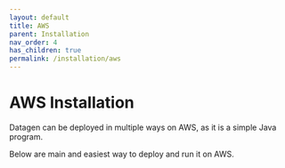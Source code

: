 ```yaml
---
layout: default
title: AWS
parent: Installation
nav_order: 4
has_children: true
permalink: /installation/aws
---
```


# AWS Installation

Datagen can be deployed in multiple ways on AWS, as it is a simple Java program.

Below are main and easiest way to deploy and run it on AWS.
